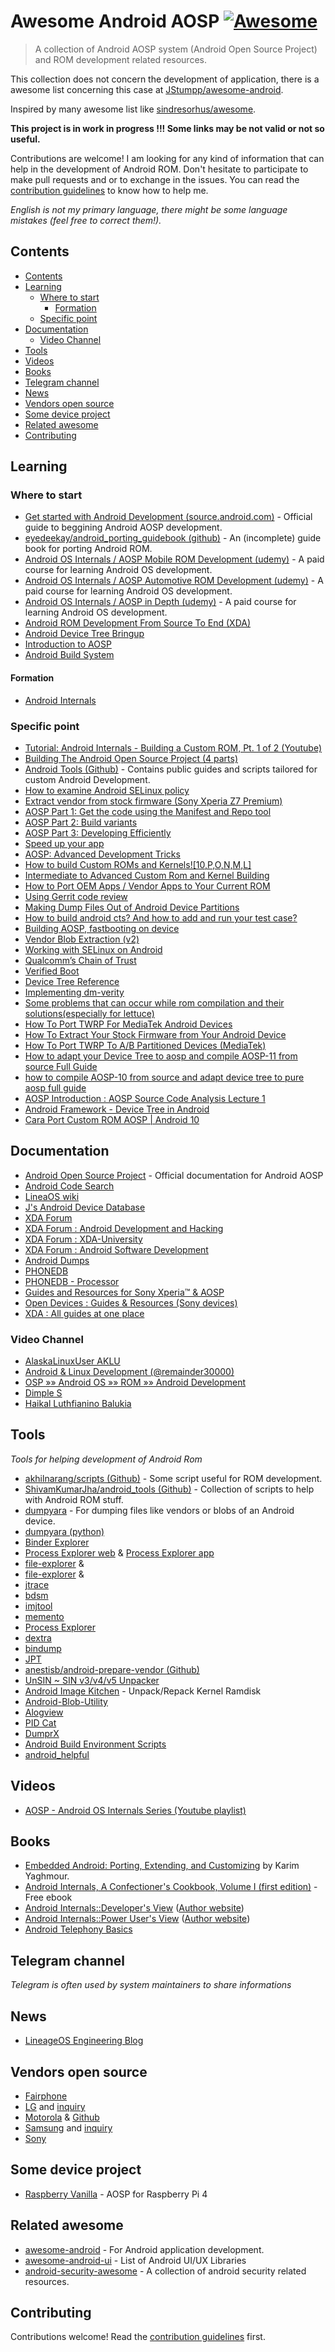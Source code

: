 # Awesome Android AOSP [![Awesome](https://awesome.re/badge.svg)](https://awesome.re)

> A collection of Android AOSP system (Android Open Source Project) and ROM development related resources.

This collection does not concern the development of application, there is a awesome list concerning this case at [JStumpp/awesome-android](https://github.com/JStumpp/awesome-android#readme).

Inspired by many awesome list like [sindresorhus/awesome](https://github.com/sindresorhus/awesome).

**This project is in work in progress !!! Some links may be not valid or not so useful.**

Contributions are welcome! I am looking for any kind of information that can help in the development of Android ROM. Don't hesitate to participate to make pull requests and or to exchange in the issues. You can read the [contribution guidelines](contributing.md) to know how to help me.

*English is not my primary language, there might be some language mistakes (feel free to correct them!).*

## Contents

- [Contents](#contents)
- [Learning](#learning)
  - [Where to start](#where-to-start)
    - [Formation](#formation)
  - [Specific point](#specific-point)
- [Documentation](#documentation)
  - [Video Channel](#video-channel)
- [Tools](#tools)
- [Videos](#videos)
- [Books](#books)
- [Telegram channel](#telegram-channel)
- [News](#news)
- [Vendors open source](#vendors-open-source)
- [Some device project](#some-device-project)
- [Related awesome](#related-awesome)
- [Contributing](#contributing)

## Learning

### Where to start

* [Get started with Android Development (source.android.com)](https://source.android.com/docs/setup) - Official guide to beggining Android AOSP development.
* [eyedeekay/android_porting_guidebook (github)](https://github.com/eyedeekay/android_porting_guidebook) - An (incomplete) guide book for porting Android ROM.
* [Android OS Internals / AOSP Mobile ROM Development (udemy)](https://www.udemy.com/course/android-os-internals-aosp-mobile-development-2020-edition/) - A paid course for learning Android OS development.
* [Android OS Internals / AOSP Automotive ROM Development (udemy)](https://www.udemy.com/course/android-os-internals-aosp-automotive-development/) - A paid course for learning Android OS development.
* [Android OS Internals / AOSP in Depth (udemy)](https://www.udemy.com/course/android-os-internals-aosp-in-depth/) - A paid course for learning Android OS development.
* [Android ROM Development From Source To End (XDA)](https://forum.xda-developers.com/t/guide-complete-android-rom-development-from-source-to-end.2814763/)
* [Android Device Tree Bringup](https://blog.realogs.in/android-device-tree-bringup/)
* [Introduction to AOSP](https://blog.realogs.in/getting-started-with-aosp/)
* [Android Build System](https://elinux.org/Android_Build_System)

#### Formation

* [Android Internals](http://technologeeks.com/course.jl?course=AIRE)

### Specific point

* [Tutorial: Android Internals - Building a Custom ROM, Pt. 1 of 2 (Youtube)](https://www.youtube.com/watch?app=desktop&v=1_H4AlQaNa0)
* [Building The Android Open Source Project (4 parts)](https://littlelostandroid.wordpress.com/2015/11/28/building-the-android-open-source-project/)
* [Android Tools (Github)](https://github.com/nathanchance/Android-Tools/) - Contains public guides and scripts tailored for custom Android Development.
* [How to examine Android SELinux policy](https://www.whitewinterwolf.com/posts/2016/08/15/examine-android-selinux-policy/)
* [Extract vendor from stock firmware (Sony Xperia Z7 Premium)](https://forum.xda-developers.com/t/guide-extract-vendor-from-stock-firmware.4212587/)
* [AOSP Part 1: Get the code using the Manifest and Repo tool](https://blog.udinic.com/2014/05/24/aosp-part-1-get-the-code-using-the-manifest-and-repo/)
* [AOSP Part 2: Build variants](https://blog.udinic.com/2014/06/04/aosp-part-2-build-variants/)
* [AOSP Part 3: Developing Efficiently](https://blog.udinic.com/2014/07/24/aosp-part-3-developing-efficiently/)
* [Speed up your app](https://blog.udinic.com/2015/09/15/speed-up-your-app/)
* [AOSP: Advanced Development Tricks ](https://www.inovex.de/de/blog/aosp-advanced-development-tricks/)
* [How to build Custom ROMs and Kernels![10,P,O,N,M,L]](https://forum.xda-developers.com/t/guide-video-tutorial-how-to-build-custom-roms-and-kernels-10-p-o-n-m-l.3814251/)
* [Intermediate to Advanced Custom Rom and Kernel Building](https://forum.xda-developers.com/t/guide-video-tutorial-intermediate-to-advanced-custom-rom-and-kernel-building.3823927/)
* [How to Port OEM Apps / Vendor Apps to Your Current ROM](https://forum.xda-developers.com/t/guide-tips-how-to-port-oem-apps-vendor-apps-to-your-current-rom.2476050/)
* [Using Gerrit code review](https://forum.xda-developers.com/t/guide-using-gerrit-code-review.3720802/)
* [Making Dump Files Out of Android Device Partitions](https://forum.xda-developers.com/t/guide-making-dump-files-out-of-android-device-partitions.2450045/)
* [How to build android cts? And how to add and run your test case?](https://stackoverflow.com/questions/2824015/how-to-build-android-cts-and-how-to-add-and-run-your-test-case)
* [Building AOSP, fastbooting on device](https://scribe.rip/@sohambhattacharya/building-aosp-fastbooting-on-device-eae05938cef8)
* [Vendor Blob Extraction (v2)](https://baalajimaestro.me/posts/extract-vendor-2/)
* [Working with SELinux on Android](https://lineageos.org/engineering/HowTo-SELinux/)
* [Qualcomm’s Chain of Trust](https://lineageos.org/engineering/Qualcomm-Firmware/)
* [Verified Boot](https://source.android.com/docs/security/features/verifiedboot)
* [Device Tree Reference](https://elinux.org/Device_Tree_Reference)
* [Implementing dm-verity](https://source.android.com/docs/security/features/verifiedboot/dm-verity)
* [Some problems that can occur while rom compilation and their solutions(especially for lettuce)](https://github.com/hpnightowl/android_helpful/blob/master/errors.txt)
* [How To Port TWRP For MediaTek Android Devices](https://techsbyte.com/how-to-port-twrp-for-mediatek-android-devices/)
* [How To Extract Your Stock Firmware from Your Android Device](https://techsbyte.com/how-to-extract-your-stock-firmware-from-your-android-device/)
* [How To Port TWRP To A/B Partitioned Devices (MediaTek)](https://techsbyte.com/how-to-port-twrp-to-a-b-partitioned-devices-mediatek/)
* [How to adapt your Device Tree to aosp and compile AOSP-11 from source Full Guide](https://www.youtube.com/watch?v=evw3QkAE1Jw&t=123s)
* [how to compile AOSP-10 from source and adapt device tree to pure aosp full guide](https://www.youtube.com/watch?v=KV0IkuRgZpA)
* [AOSP Introduction : AOSP Source Code Analysis Lecture 1](https://www.youtube.com/watch?v=MsUhQMz30J4)
* [Android Framework - Device Tree in Android](https://www.youtube.com/watch?v=KA4TKFKyCMc&t=11s)
* [Cara Port Custom ROM AOSP | Android 10](https://www.youtube.com/watch?v=kwnQVY1Wn6s)

## Documentation

* [Android Open Source Project](https://source.android.com/) - Official documentation for Android AOSP
* [Android Code Search](https://cs.android.com/android)
* [LineaOS wiki](https://wiki.lineageos.org/)
* [J's Android Device Database](http://newandroidbook.com/ddb/)
* [XDA Forum](https://forum.xda-developers.com/)
* [XDA Forum : Android Development and Hacking](https://forum.xda-developers.com/c/android-development-and-hacking.564/)
* [XDA Forum : XDA-University](https://forum.xda-developers.com/f/xda-university.2060/)
* [XDA Forum : Android Software Development](https://forum.xda-developers.com/f/android-software-development.524/)
* [Android Dumps](https://dumps.tadiphone.dev/dumps)
* [PHONEDB](https://phonedb.net/)
* [PHONEDB - Processor](https://phonedb.net/index.php?m=processor&s=headlines)
* [Guides and Resources for Sony Xperia™ & AOSP](https://sx.ix5.org/info/)
* [Open Devices : Guides & Resources (Sony devices)](https://opendevices.ix5.org/resources/)
* [XDA : All guides at one place](https://forum.xda-developers.com/t/guides-all-guides-at-one-place.2073370/)

### Video Channel

* [AlaskaLinuxUser AKLU](https://www.youtube.com/c/AlaskaLinuxUserAKLU)
* [Android & Linux Development (@remainder30000)](https://www.youtube.com/@remainder30000)
* [OSP »» Android OS »» ROM »» Android Development](https://www.youtube.com/@aosp_android_tollcafe/videos)
* [Dimple S](https://www.youtube.com/@dimples_android_geek)
* [Haikal Luthfianino Balukia](https://www.youtube.com/@haikalluthfianinobalukia2423/videos)

## Tools

*Tools for helping development of Android Rom*

* [akhilnarang/scripts (Github)](https://github.com/akhilnarang/scripts) - Some script useful for ROM development.
* [ShivamKumarJha/android_tools (Github)](https://github.com/ShivamKumarJha/android_tools) - Collection of scripts to help with Android ROM stuff.
* [dumpyara](https://github.com/AndroidDumps/dumpyara) - For dumping files like vendors or blobs of an Android device.
* [dumpyara (python)](https://github.com/sebaubuntu-python/dumpyara)
* [Binder Explorer](https://github.com/opersys/binder-explorer-web)
* [Process Explorer web](https://github.com/opersys/process-explorer-web) & [Process Explorer app](https://github.com/opersys/process-explorer-app)
* [file-explorer](https://github.com/opersys/file-explorer-web) & [](https://github.com/opersys/file-explorer-app)
* [file-explorer](https://github.com/opersys/file-explorer-web) & [](https://github.com/opersys/file-explorer-app)
* [jtrace](http://newandroidbook.com/tools/jtrace.html)
* [bdsm](http://newandroidbook.com/tools/bdsm.html)
* [imjtool](http://newandroidbook.com/tools/imjtool.html)
* [memento](http://newandroidbook.com/tools/memento.html)
* [Process Explorer](http://newandroidbook.com/tools/procexp.html)
* [dextra](http://newandroidbook.com/tools/dextra.html)
* [bindump](http://newandroidbook.com/tools/bindump.html)
* [JPT](http://newandroidbook.com/tools/jpt.html)
* [anestisb/android-prepare-vendor (Github)](https://github.com/anestisb/android-prepare-vendor)
* [UnSIN ~ SIN v3/v4/v5 Unpacker](https://forum.xda-developers.com/t/tool-unsin-sin-v3-v4-v5-unpacker-v1-13.3128106/)
* [Android Image Kitchen](https://forum.xda-developers.com/t/tool-android-image-kitchen-unpack-repack-kernel-ramdisk-win-android-linux-mac.2073775/) - Unpack/Repack Kernel Ramdisk
* [Android-Blob-Utility](https://github.com/JackpotClavin/Android-Blob-Utility)
* [Alogview](https://github.com/flimberger/alogview)
* [PID Cat](https://github.com/JakeWharton/pidcat)
* [DumprX](https://github.com/DumprX/DumprX)
* [Android Build Environment Scripts](https://github.com/CyberJalagam/android_rom_building_scripts)
* [android_helpful](https://github.com/hpnightowl/android_helpful)

## Videos

* [AOSP - Android OS Internals Series (Youtube playlist)](https://www.youtube.com/playlist?app=desktop&list=PLAlSOSt8vS8Ss3uEshNXQe3cbx9qtl8m4)

## Books

* [Embedded Android: Porting, Extending, and Customizing](https://www.oreilly.com/library/view/embedded-android/9781449327958/) by Karim Yaghmour.
* [Android Internals, A Confectioner's Cookbook, Volume I (first edition)](http://newandroidbook.com/AIvI-M-RL1.pdf) - Free ebook 
* [Android Internals::Developer's View](https://www.amazon.com/Android-Internals-Developers-Jonathan-Levin/dp/0991055543) ([Author website](http://newandroidbook.com/TOC.html))
* [Android Internals::Power User's View](https://www.amazon.com/Android-Internals-Power-Users-View/dp/0991055586) ([Author website](http://newandroidbook.com/TOC.html))
* [Android Telephony Basics](https://lineageos.org/engineering/Telephony/)

## Telegram channel

*Telegram is often used by system maintainers to share informations*

## News

* [LineageOS Engineering Blog](https://lineageos.org/engineering/)

## Vendors open source

* [Fairphone](https://code.fairphone.com/)
* [LG](https://opensource.lge.com/index) and [inquiry](https://opensource.lge.com/inquiry)
* [Motorola](https://www.motorola.com/us/developer) & [Github](https://github.com/MotorolaMobilityLLC)
* [Samsung](https://opensource.samsung.com/main) and [inquiry](https://opensource.samsung.com/requestInquiry)
* [Sony](https://developer.sony.com/develop/open-source/)

## Some device project

* [Raspberry Vanilla](https://github.com/raspberry-vanilla) - AOSP for Raspberry Pi 4

## Related awesome

* [awesome-android](https://github.com/JStumpp/awesome-android#readme) - For Android application development.
* [awesome-android-ui](https://github.com/wasabeef/awesome-android-ui) - List of Android UI/UX Libraries
* [ android-security-awesome](https://github.com/ashishb/android-security-awesome) - A collection of android security related resources.

## Contributing

Contributions welcome! Read the [contribution guidelines](contributing.md) first.
